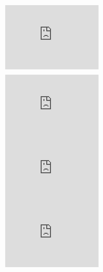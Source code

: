 
<div class="embed-container">
  <iframe
      src="https://www.youtube.com/embed/X9PhXlYalk4{{ include.id }}"
      width="300"
      height="205.71"
      frameborder="0"
      allowfullscreen="true">
  </iframe>
</div>
<br>
<div class="embed-container">
  <iframe
      src="https://www.youtube.com/embed/F6GlyPXZkSQ{{ include.id }}"
      width="300"
      height="205.71"
      frameborder="0"
      allowfullscreen="true">
  </iframe>
</div>
<div class="embed-container">
  <iframe
      src="https://www.youtube.com/embed/Fx7Et0k_gN0{{ include.id }}"
      width="300"
      height="205.71"
      frameborder="0"
      allowfullscreen="true">
  </iframe>
</div>
<div class="embed-container">
  <iframe
      src="https://www.youtube.com/embed/9wqqk5FzBNI{{ include.id }}"
      width="300"
      height="205.71"
      frameborder="0"
      allowfullscreen="true">
  </iframe>




  
</div>







